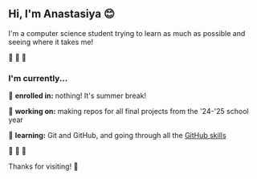 ## Hi, I'm Anastasiya :blush:

I'm a computer science student trying to learn as much as possible and seeing where it takes me!

:tulip: :tulip: :tulip:

### I'm currently...

:ledger: **enrolled in:** nothing! It's summer break!

:telescope: **working on:** making repos for all final projects from the '24-'25 school year

:seedling: **learning:** Git and GitHub, and going through all the [GitHub skills](https://skills.github.com/)  

:sunflower: :sunflower: :sunflower:

Thanks for visiting! :wave:

